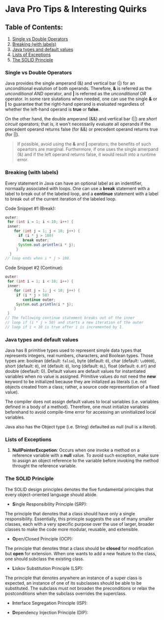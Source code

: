 # Java Pro Tips & Interesting Quirks 

## Table of Contents: 

1. [Single vs Double Operators](#single-vs-double-operators)
2. [Breaking (with labels)](#breaking-with-labels)
3. [Java types and default values](#java-types-and-default-values)
4. [Lists of Exceptions](#lists-of-exceptions)
5. [The SOLID Principle](#the-solid-principle)

### Single vs Double Operators

Java provides the single amperand (&) and vertical bar (|) for an unconditional evalution of both operands. Therefore, **&** is referred as the *unconditional AND* operator, and **|** is referred as the *unconditional OR* operator. In some rare siutations when needed, one can use the single **&** or **|** to guarantee that the right-hand operand is evaluated regardless of whether the left-hand operand is **true** or **false**. 

On the other hand, the double amperand (&&) and vertical bar (||) are *short circuit* operators; that is, it won't necessarily evaluate all operands if the precedent operand returns false (for &&) or precedent operand returns true (for ||). 

> If possible, avoid using the **&** and **|** operators; the benefits of such opeartors are marginal. Furthermore, if one uses the single amerpand (&) and if the left operand returns false, it would result into a runtime error. 

### Breaking (with labels) 

Every statement in Java can have an optional label as an indentifier, normaally associated with loops. One can use a **break** statement with a label to break out of the labeled loop, and a **continue** statement with a label to break out of the current iteration of the labeled loop. 

Code Snippet #1 (Break):

```java
outer:
 for (int i = 1; i < 10; i++) {
 inner:
    for (int j = 1; j < 10; j++) {
      if (i * j > 100)
        break outer;
      System.out.println(i * j);
     }
  }
// loop ends when i * j > 100.
```

Code Snippet #2 (Continue): 

```java 
outer:
 for (int i = 1; i < 10; i++) {
 inner:
    for (int j = 1; j < 10; j++) {
     if (i * j > 50)
        continue outer;
     System.out.println(i * j);
    }
 } 
// The following continue statement breaks out of the inner
// loop if (i * j > 50) and starts a new iteration of the outer
// loop if i < 10 is true after i is incremented by 1. 
 ```
 
### Java types and default values
 
 Java has 8 primitive types used to represent simple data types that represents integers, real numbers, characters, and Boolean types. Those types are: boolean (default: `false`), byte (default: `0`), char (default: `\u0000`), short (default: `0`), int (default: `0`), long (default: `0L`), float (default: `0.0f`) and double (deefault: 0). Default values are default values for instantiated variables when no value is assigned. Primitive values do not need the **new** keyword to be initialized because they are initalized as literals (i.e. not objects created from a class; rather, a source code representation of a fixed value).  
 
The compiler does not assign default values to local variables (i.e. variables defined in a body of a method). Therefore, one must initialize variables beforehand to avoid compile-time error for accessing an uninitialized local variables. 
 
 Java also has the Object type (i.e. String) defaulted as null (null is a *literal*).
 
### Lists of Exceptions 

1. **NullPointerExcpetion**: Occurs when one invoke a method on a reference variable with a **null** value. To avoid such exception, make sure to assign an object reference to the variable before invoking the method throught the reference variable. 

### The SOLID Principle

The SOLID design principles denotes the five fundamental principles that every object-oriented language should abide.

- **S**ingle Responsibility Principle (SRP): 

The principle that denotes that a class should have only a single responsibility. Essentially, this prinicple suggests the use of many smaller classes, each with a very specific purpose over the use of larger, broader classes to make the code more modular, reusable, and extensible.

- **O**pen/Closed Principle (OCP): 

The principle that denotes thtat a class should be **closed** for modification but **open** for extension. When one wants to add a new feature to the class, one should subclass the existing class. 

- **L**iskov Substitution Principle (LSP): 

The principle that denotes anywhere an instance of a super class is expected, an instance of one of its subclasses should be able to be substituted. The subclass must not broaden the preconditions or relax the postconditions when the subclass overrides the superclass. 

- **I**nterface Segregation Principle (ISP): 

- **D**ependency Injection Principle (DIP): 

